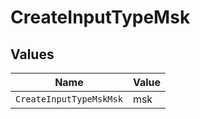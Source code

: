 # CreateInputTypeMsk


## Values

| Name                    | Value                   |
| ----------------------- | ----------------------- |
| `CreateInputTypeMskMsk` | msk                     |